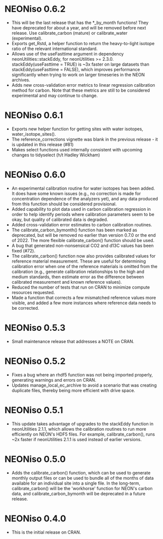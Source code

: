 # NEONiso 0.6.2

* This will be the last release that has the *_by_month functions! They have
deprecated for about a year, and will be removed before next release. Use
calibrate_carbon (mature) or calibrate_water (experimental).
* Exports get_Rstd, a helper function to return the heavy-to-light isotope
ratio of the relevant international standard.
* Allows use of the useFasttime argument in dependency neonUtilities::stackEddy, 
for neonUtilities >= 2.3.0. stackEddy(useFasttime = TRUE) is ~3x faster on large
datasets than stackEddy(useFasttime = FALSE), which improves performance significantly
when trying to work on larger timeseries in the NEON archives.
* Adds new cross-validation error metrics to linear regression calibration method
for carbon. Note that these metrics are still to be considered experimental and
may continue to change.

# NEONiso 0.6.1

* Exports new helper function for getting sites with water isotopes, 
water_isotope_sites().
* The reference_corrections vignette was blank in the previous release - 
it is updated in this release (#81)
* Makes select functions used internally consistent with upcoming changes
to tidyselect (h/t Hadley Wickham)

# NEONiso 0.6.0

* An experimental calibration routine for water isotopes has been added. It does
have some known issues (e.g., no correction is made for concentration dependence
of the analyzers yet), and any data produced from this function should be considered
provisional.
* Added capability to plot data used in carbon calibration regression in order
to help identify periods where calibration parameters seem to be okay, but
quality of calibrated data is degraded.
* Added cross-validation error estimates to carbon calibration routines.
* The calibrate_carbon_bymonth() function has been marked as deprecated, but will
be removed no earlier than version 0.7.0 or the end of 2022. 
The more flexible calibrate_carbon() function should be used.
* A bug that generated non-nonsensical CO2 and d13C values has been fixed (#72).
* The calibrate_carbon() function now also provides calibrated values for
reference material measurement. These are useful for determining calibration
error when one of the reference materials is omitted from the calibration (e.g., 
generate calibration relationships to the high and medium standards, then estimate
error as the difference between calibrated measurement and known reference values).
* Reduced the number of tests that run on CRAN to minimize compute resources requested.
* Made a function that corrects a few mismatched reference values more visible,
and added a few more instances where reference data needs to be corrected.

# NEONiso 0.5.3

* Small maintenance release that addresses a NOTE on CRAN.

# NEONiso 0.5.2

* Fixes a bug where an rhdf5 function was not being imported properly,
generating warnings and errors on CRAN.
* Updates manage_local_ec_archive to avoid a scenario that was creating
duplicate files, thereby being more efficient with drive space.

# NEONiso 0.5.1

* This update takes advantage of upgrades to the stackEddy function 
in neonUtilities 2.1.1, which allows the calibration routines to run
more efficiently on NEON's HDF5 files. For example, calibrate_carbon(),
runs ~2x faster if neonUtilities 2.1.1 is used instead of earlier versions.

# NEONiso 0.5.0

* Adds the calibrate_carbon() function, which can be used to generate
monthly output files or can be used to bundle all of the months of data
available for an individual site into a single file. In the long-term,
calibrate_carbon() will be the 'workhorse' function for NEON's carbon data,
and calibrate_carbon_bymonth will be deprecated in a future release.

# NEONiso 0.4.0

* This is the initial release on CRAN.
